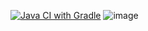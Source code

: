 [![Java CI with Gradle](https://github.com/edgladkikh/Patterns1/actions/workflows/gradle.yml/badge.svg)](https://github.com/edgladkikh/Patterns1/actions/workflows/gradle.yml)
![image](https://github.com/user-attachments/assets/6dfea3b2-6de2-4cb9-bcd0-da66f0e6462e)
